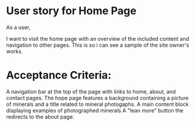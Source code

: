 # User story for Home Page

As a user, 

I want to visit the home page with an overview of the included content and navigation to other pages.
This is so i can see a sample of the site owner's works.

# Acceptance Criteria:

A navigation bar at the top of the page  with links to home, about, and contact pages.
The hope page features a background containing a picture of minerals and a title related to mineral photogaphs.
A main content block displaying examples of photographed minerals
A "lean more" button the redirects to the about page.